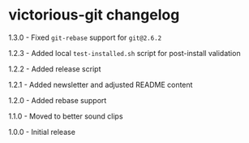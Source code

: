 # victorious-git changelog
1.3.0 - Fixed `git-rebase` support for `git@2.6.2`

1.2.3 - Added local `test-installed.sh` script for post-install validation

1.2.2 - Added release script

1.2.1 - Added newsletter and adjusted README content

1.2.0 - Added rebase support

1.1.0 - Moved to better sound clips

1.0.0 - Initial release
